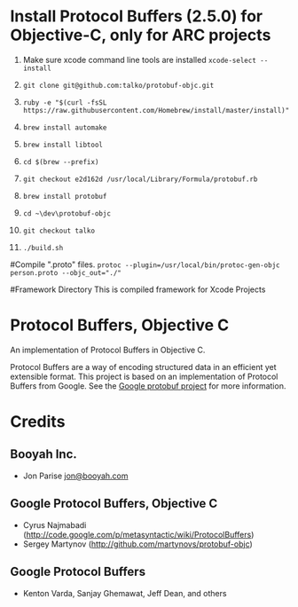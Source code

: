 # Install Protocol Buffers (2.5.0) for Objective-C, only for ARC projects

   1. Make sure xcode command line tools are installed `xcode-select --install`

   1. `git clone git@github.com:talko/protobuf-objc.git`

   1. `ruby -e "$(curl -fsSL https://raw.githubusercontent.com/Homebrew/install/master/install)"`

   1. `brew install automake`

   1. `brew install libtool`

   1. `cd $(brew --prefix)`

   1. `git checkout e2d162d /usr/local/Library/Formula/protobuf.rb`

   1. `brew install protobuf`

   1. `cd ~\dev\protobuf-objc`

   1. `git checkout talko`

   1. `./build.sh`

#Compile ".proto" files.
   `protoc --plugin=/usr/local/bin/protoc-gen-objc person.proto --objc_out="./"`

#Framework Directory
 This is compiled framework for Xcode Projects

# Protocol Buffers, Objective C

An implementation of Protocol Buffers in Objective C.

Protocol Buffers are a way of encoding structured data in an efficient yet extensible format.
This project is based on an implementation of Protocol Buffers from Google.  See the
[Google protobuf project][g-protobuf] for more information.

[g-protobuf]: http://code.google.com/p/protobuf/


# Credits

Booyah Inc.
-------------------------------------------------------------------------------
- Jon Parise <jon@booyah.com>


Google Protocol Buffers, Objective C
-------------------------------------------------------------------------------
- Cyrus Najmabadi  (http://code.google.com/p/metasyntactic/wiki/ProtocolBuffers)
- Sergey Martynov  (http://github.com/martynovs/protobuf-objc)


Google Protocol Buffers
-------------------------------------------------------------------------------
- Kenton Varda, Sanjay Ghemawat, Jeff Dean, and others
